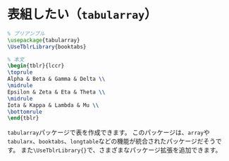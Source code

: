 # 表組したい（`tabularray`）

```latex
% プリアンブル
\usepackage{tabularray}
\UseTblrLibrary{booktabs}

% 本文
\begin{tblr}{lccr}
\toprule
Alpha & Beta & Gamma & Delta \\
\midrule
Epsilon & Zeta & Eta & Theta \\
\midrule
Iota & Kappa & Lambda & Mu \\
\bottomrule
\end{tblr}
```

`tabularray`パッケージで表を作成できます。
このパッケージは、`array`や`tabularx`、`booktabs`、`longtable`などの機能が統合されたパッケージだそうです。
また`\UseTblrLibrary{}`で、さまざまなパッケージ拡張を追加できます。
